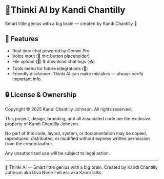 # 🧠Thinki AI by Kandi Chantilly

Smart little genius with a big brain — created by Kandi Chantilly 💖

## 🚀 Features
- Real‑time chat powered by Gemini Pro
- Voice input (🎤 mic button placeholder)
- File upload (📎) & download chat logs (📥)
- Tools menu for future integrations (🧰)
- Friendly disclaimer: Thinki AI can make mistakes — always verify important info.

## 🔒 License & Ownership
Copyright © 2025 Kandi Chantilly Johnson. All rights reserved.

This project, design, branding, and all associated code are the exclusive property of Kandi Chantilly Johnson.

No part of this code, layout, system, or documentation may be copied, reproduced, distributed, or modified without express written permission from the creator/author.

Any unauthorized use will be subject to legal action.

---

🧠 Thinki AI — Smart little genius with a big brain. Created by Kandi Chantilly Johnson aka Diva NoneTheLess aka KandiTalks.
